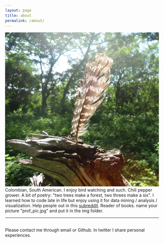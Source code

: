 ```yaml
---
layout: page
title: about
permalink: /about/
---
```


<img class="col one right" src="/img/prof_pic.jpg">

<br/>
Colombian, South American. I enjoy bird watching and such. Chili pepper grower. A bit of poetry: "two trees make a forest, two threes make a six". I learned how to code late in life but enjoy using it for data mining / analysis / visualization. Help people out in this <a href="https://www.reddit.com/r/whatsthisbug/" target="blank">subreddit</a>. Reader of books. name your picture "prof_pic.jpg" and put it in the img folder. 



<br/>
<hr/>
<br/>
<span class="contacticon center">
	<a href="mailto:jmanchol@gmail.com"><i class="fa fa-envelope-square"></i></a>
	<a href="https://github.com/jhmanchola" target="_blank"><i class="fa fa-github-square"></i></a>
	<a href="https://twitter.com/Manyojo" target="_blank"><i class="fa fa-twitter-square"></i></a>
</span>

<div class="col three caption">
	Please contact me through email or Github. In twitter I share personal experiences.
</div>

